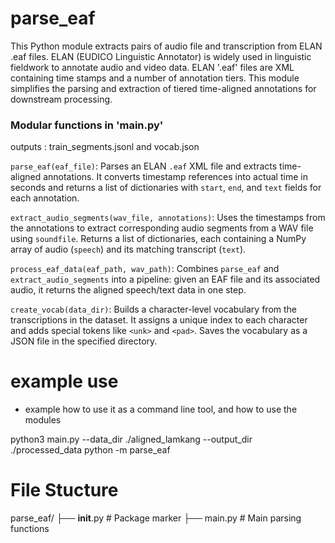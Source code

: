 # parse_eaf
This Python module extracts pairs of audio file and transcription from ELAN .eaf files. ELAN (EUDICO Linguistic Annotator) is widely used in linguistic fieldwork to annotate audio and video data. ELAN '.eaf' files are XML containing time stamps and a number of annotation tiers. This module simplifies the parsing and extraction of tiered time-aligned annotations for downstream processing.


### Modular functions in 'main.py'
outputs : train_segments.jsonl and vocab.json

`parse_eaf(eaf_file)`: Parses an ELAN `.eaf` XML file and extracts time-aligned annotations. It converts timestamp references into actual time in seconds and returns a list of dictionaries with `start`, `end`, and `text` fields for each annotation.

`extract_audio_segments(wav_file, annotations)`: Uses the timestamps from the annotations to extract corresponding audio segments from a WAV file using `soundfile`. Returns a list of dictionaries, each containing a NumPy array of audio (`speech`) and its matching transcript (`text`).

`process_eaf_data(eaf_path, wav_path)`: Combines `parse_eaf` and `extract_audio_segments` into a pipeline: given an EAF file and its associated audio, it returns the aligned speech/text data in one step.

`create_vocab(data_dir)`: Builds a character-level vocabulary from the transcriptions in the dataset. It assigns a unique index to each character and adds special tokens like `<unk>` and `<pad>`. Saves the vocabulary as a JSON file in the specified directory.

# example use

- example how to use it as a command line tool, and how to use the modules

python3 main.py --data_dir ./aligned_lamkang --output_dir ./processed_data
python -m parse_eaf

# File Stucture 

parse_eaf/
├── __init__.py       # Package marker
├── main.py           # Main parsing functions
